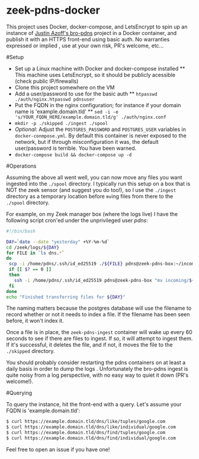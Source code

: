 zeek-pdns-docker
===========================
This project uses Docker, docker-compose, and LetsEncrypt to spin up an instance of [Justin Azoff's bro-pdns](https://github.com/JustinAzoff/bro-pdns) project
 in a Docker container, and publish it with an HTTPS front-end using basic auth. No warranties expressed or implied
 , use at your own risk, PR's welcome, etc...
 
 #Setup
 
 * Set up a Linux machine with Docker and docker-compose installed
 ** This machine uses LetsEncrypt, so it should be publicly acessible (check public IP/firewalls)
 * Clone this project somewhere on the VM
 * Add a user/password to use for the basic auth
 ** `htpasswd ./auth/nginx.htpasswd pdnsuser`
 * Put the FQDN in the nginx configuration; for instance if your domain name is 'example.domain.tld'
 ** `sed -i -e 's/YOUR_FQDN_HERE/example.domain.tld/g' ./auth/nginx.conf`
 * `mkdir -p ./skipped ./ingest ./spool`
 * _Optional_: Adjust the `POSTGRES_PASSWORD` and `POSTGRES_USER` variables in `docker-conmpose.yml`. By default this
 container is never exposed to the network, but if through misconfiguration it was, the default user/password is
  terrible. You have been warned.
* `docker-compose build && docker-compose up -d`

#Operations

Assuming the above all went well, you can now move any files you want ingested into the `./spool` directory. I
 typically run this setup on a box that is NOT the zeek sensor (and suggest you do too!), so I use the `./ingest
 ` directory as a temporary location before `mv`ing files from there to the `./spool` directory. 
 
 For example, on my Zeek manager box (where the logs live) I have the following script cron'ed under the unprivileged
  user _pdns_:
 
 ```bash
 #!/bin/bash

DAY=`date --date "yesterday" +%Y-%m-%d`
cd /zeek/logs/${DAY}
for FILE in `ls dns.*`
do
  scp -i /home/pdns/.ssh/id_ed25519 ./${FILE} pdns@zeek-pdns-box:~/incoming/${DAY}-${FILE}
  if [[ $? == 0 ]]
  then
    ssh -i /home/pdns/.ssh/id_ed25519 pdns@zeek-pdns-box "mv incoming/${DAY}-${FILE} spool/"
  fi
done
echo "Finished transferring files for ${DAY}"
```
The naming matters because the postgres database will use the filename to record whether or not it needs to index a
 file. If the filename has been seen before, it won't index it.
 
Once a file is in place, the `zeek-pdns-ingest` container will wake up every 60 seconds to see if there are files to
 ingest. If so, it will attempt to ingest them. If it's successful, it deletes the file, and if not, it moves the
  file to the `./skipped` directory. 
  
You should probably consider restarting the pdns containers on at least a daily basis in order to dump the logs
. Unfortunately the bro-pdns ingest is quite noisy from a log perspective, with no easy way to quiet it down (PR's
 welcome!).
 
#Querying

To query the instance, hit the front-end with a query. Let's assume your FQDN is 'example.domain.tld':

```bash
$ curl https://example.domain.tld/dns/like/tuples/google.com
$ curl https://example.domain.tld/dns/like/individual/google.com
$ curl https://example.domain.tld/dns/find/tuples/google.com
$ curl https://example.domain.tld/dns/find/individual/google.com
```
 
Feel free to open an issue if you have one!
